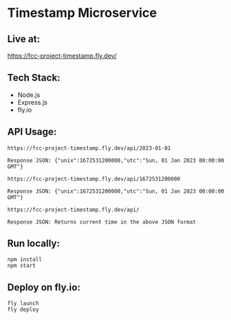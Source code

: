 # Timestamp Microservice

## Live at:

https://fcc-project-timestamp.fly.dev/

## Tech Stack:
- Node.js
- Express.js
- fly.io

## API Usage:

```
https://fcc-project-timestamp.fly.dev/api/2023-01-01

Response JSON: {"unix":1672531200000,"utc":"Sun, 01 Jan 2023 00:00:00 GMT"}
```

```
https://fcc-project-timestamp.fly.dev/api/1672531200000

Response JSON: {"unix":1672531200000,"utc":"Sun, 01 Jan 2023 00:00:00 GMT"}
```

```
https://fcc-project-timestamp.fly.dev/api/

Response JSON: Returns current time in the above JSON format
```

## Run locally:

```
npm install
npm start
```

## Deploy on fly.io:

```
fly launch
fly deploy
```